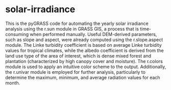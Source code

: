 # solar-irradiance
This is the pyGRASS code for automating the yearly solar irradiance analysis using the r.sun module in GRASS GIS, a process that is time-consuming when performed manually. Useful DEM-derived parameters, such as slope and aspect, were already computed using the r.slope.aspect module. The Linke turbidity coefficient is based on average Linke turbidity values for tropical climates, while the albedo coefficient is derived from the land use type of the area of interest, which is dense mixed forest and plantation (characterized by high canopy cover and moisture). The r.colors module is used to apply an intuitive color scheme to the output. Additionally, the r.univar module is employed for further analysis, particularly to determine the maximum, minimum, and average radiation values for each month.
